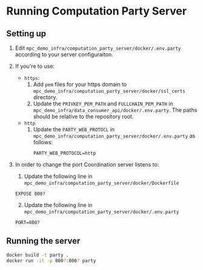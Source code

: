# Running Computation Party Server

## Setting up
1. Edit `mpc_demo_infra/computation_party_server/docker/.env.party` according to your server configuraiton.
2. If you're to use:
   - `https`: 
     1. Add `pem` files for your https domain to `mpc_demo_infra/computation_party_server/docker/ssl_certs` directory.
     2. Update the `PRIVKEY_PEM_PATH` and `FULLCHAIN_PEM_PATH` in `mpc_demo_infra/data_consumer_api/docker/.env.party`. The paths should be relative to the repository root.
   - `http`
     1. Update the `PARTY_WEB_PROTOCL` in `mpc_demo_infra/computation_party_server/docker/.env.party` as follows:
        ```
        PARTY_WEB_PROTOCOL=http
        ``` 

3. In order to change the port Coordination server listens to:
   1. Update the following line in `mpc_demo_infra/computation_party_server/docker/Dockerfile`
   ```
   EXPOSE 800?
   ```
   2. Update the following line in `mpc_demo_infra/computation_party_server/docker/.env.party`
   ```
   PORT=800?
   ```

## Running the server
```bash
docker build -t party .
docker run -it -p 800?:800? party 
```


